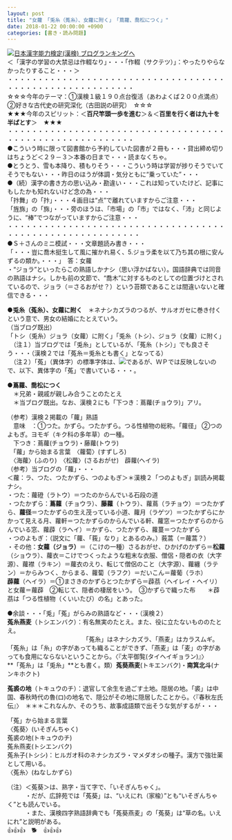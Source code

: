 ```yaml
---
layout: post
title: "女蘿　「兎糸（菟糸）、女蘿に附く」　「蔦蘿、喬松につく」"
date: 2018-01-22 00:00:00 +0900
categories: [書き・読み問題]
---
```


[![](/syuusyuu9701/assets/images/女蘿-「兎糸（菟糸）、女蘿に附く」-「蔦蘿、喬松につく」-br_c_3028_1.gif)](http://blog.with2.net/link.php?1659096:3028 "日本漢字能力検定(漢検) ブログランキングへ")[日本漢字能力検定(漢検) ブログランキングへ](http://blog.with2.net/link.php?1659096:3028)  
＜「漢字の学習の大禁忌は作輟なり」・・・「作輟（サクテツ）」：やったりやらなかったりすること・・・＞  
・・・・・・・・・・・・・・・・・・・・・・・・・・・・・・・・・・・・・・・・・・・・・・・・・・・・・・・・・  
☆☆☆今年のテーマ：①漢検１級１９０点台復活（あわよくば２００点満点）　②好きな古代史の研究深化（古田説の研究）　☆☆☆  
★★★今年のスピリット：＜**百尺竿頭一歩を進む**＞＆＜**百里を行く者は九十を半ばとす**＞　★★★  
・・・・・・・・・・・・・・・・・・・・・・・・・・・・・・・・・・・・・・・・・・・・・・・・・・・・・・・・・  
●こういう時に限って図書館から予約していた図書が２冊も・・・貸出締め切りはちょうど＜２９－３＞本番の日まで・・・読まなくちゃ。  
●とうとう、雪も本降り、積もりそう・・・こういう時は学習が捗りそうでいてそうでもない・・・昨日のほうが体調・気分ともに“乗っていた”・・・  
●（続）漢字の書き方の思い込み・勘違い・・・これは知っていたけど、記事にもしたかも知れないけど念の為・・・  
「抃舞」の「抃」・・・４画目は“点”で離れていますからご注意・・・  
「旌旆」の「旆」・・・旁のほうは、「市場」の「市」ではなく、「沛」と同じように、“棒”でつながっていますからご注意・・・  
・・・・・・・・・・・・・・・・・・・・・・・・・・・・・・・・・・・・・・・・・・・・・・・・・・・・・・・・・・  
●Ｓ＋さんのミニ模試・・・文章題読み書き・・・  
「・・・豈に喬木挺生して風に摧かれ易く、5.ジョラ柔を以て乃ち其の根に安んずるの類か。・・・」　答：女蘿  
・“ジョラ”といったらこの熟語しかナシ（思い浮かばない）。国語辞典では同音の熟語はナシ。しかも前の文節で、“喬木”に対するものとしての位置づけとされているので、ジョラ（＝さるおがせ？）という苔類であることは間違いないと確信できる・・・  
  
●**兎糸（菟糸）、女蘿に附く**　＊ネナシカズラのつるが、サルオガセに巻き付くという意で、男女の結婚にたとえていう。  
（当ブログ既出）  
「トシ（兎糸）ジョラ（女蘿）に附く」「兎糸（トシ）、ジョラ（女蘿）に附く」  
　（注１）当ブログでは「兎糸」としているが、「菟糸（トシ）」でも良さそう・・・（漢検２では「菟糸＝兎糸とも書く」となってる）  
　（注２）「菟」（異体字）の標準字体は、![](/syuusyuu9701/assets/images/女蘿-「兎糸（菟糸）、女蘿に附く」-「蔦蘿、喬松につく」-861fc97c6a5442481ddca4217e57b450.png)であるが、ＷＰでは反映しないので、以下、異体字の「菟」で書いている・・・。  
  
●**蔦蘿、喬松につく**  
　＊兄弟・親戚が親しみ合うことのたとえ  
　＊当ブログ既出。なお、漢検２にも「下つき：蔦蘿(チョウラ)」アリ。  
  
（参考）漢検２掲載の「蘿」熟語  
　意味　：①つた。かずら。つたかずら。つる性植物の総称。「蘿径」 ②つのよもぎ。ヨモギ（キク科の多年草）の一種。  
　下つき：蔦蘿(チョウラ)・藤蘿(トウラ)  
　「蘿」から始まる言葉　〈蘿蔔〉(すずしろ)  
　〈海蘿〉(ふのり)　〈松蘿〉(さるおがせ)　薜蘿(ヘイラ)  
（参考）当ブログの「蘿」・・・  
＜蘿：ラ、つた、つたかずら、つのよもぎ＞＊漢検２「つのよもぎ」訓読み掲載ナシ。  
・つた：蘿磴（ラトウ）＝つたのからんでいる石段の道  
・つたかずら：**蔦蘿**（チョウラ）、**藤蘿**（トウラ）、蘿蔦（ラチョウ）＝つたかずら、**蘿径**＝つたかずらの生え茂っている小道、蘿月（ラゲツ）＝つたかずらにかかって見える月、蘿軒＝つたかずらのからんでいる軒、蘿窓＝つたかずらのからんでいる窓、蘿薜（ラヘイ）＝かずら、つたかずら、蘿蔓＝つたかずら  
・つのよもぎ：（説文に「蘿、「莪」なり」とあるのみ。）莪蒿（＝蘿蒿？）  
・その他：**女蘿（ジョラ）**＝（こけの一種）さるおがせ、ひかげのかずら＝**松蘿**（ショウラ）、蘿衣＝こけでつくったような粗末な衣服、僧侶・隠者の衣（大字源）、蘿襟（ラキン）＝蘿衣のえり、転じて僧侶のこと（大字源）、蘿纏（ラテン）＝からみつく、からまる、蘿蔔（ラフク）＝だいこん＝蘿葡（ラホ）  
**薜蘿**（ヘイラ）＝①まさきのかずらとつたかずら＝薜茘（ヘイレイ・ヘイリ）と女蘿＝蘿薜　②転じて、隠者の棲居をいう。　③かずらで織った布　　＊薜茘は「つる性植物（くいいたび）の名」とあった。  
  
●余談・・・「兎」「菟」がらみの熟語など・・・（漢検２）  
**菟糸燕麦**（トシエンバク）：有名無実のたとえ。また、役に立たないもののたとえ。  
　　　　　　　　　　　　　「菟糸」はネナシカズラ、「燕麦」はカラスムギ。「菟糸」は「糸」の字があっても織ることができず、「燕麦」は「麦」の字があっても食用にならないということから。〈『太平御覧(タイヘイギョラン)』〉  
**「菟糸」は「兎糸」**とも書く。類）**菟葵燕麦**(トキエンバク)・**南箕北斗**(ナンキホクト)  
  
**菟裘の地**（トキュウのチ）：退官して余生を過ごす土地。隠居の地。「裘」は中国、春秋時代の魯(ロ)の地名で、隠公がその地に隠居したことから。〈『春秋左氏伝』〉　＊＊＊これなんか、そのうち、故事成語類で出そうな気がするが・・・  
  
「菟」から始まる言葉  
〈菟葵〉(いそぎんちゃく)  
菟裘の地(トキュウのチ)  
菟糸燕麦(トシエンバク)  
菟糸子(トシシ)：ヒルガオ科のネナシカズラ・マメダオシの種子。漢方で強壮薬として用いる。  
〈菟糸〉(ねなしかずら)  
  
（注）＜菟葵＞は、熟字・当て字で、「いそぎんちゃく」。  
　　　・だが、広辞苑では「菟葵」は、“いえにれ（家楡）”とも“いそぎんちゃく”とも読んでいる。  
　　　・また、漢検四字熟語辞典でも「菟葵燕麦」の「菟葵」は“草の名。いえにれ”と説明がある。  
👍👍👍　🐕　👍👍👍
